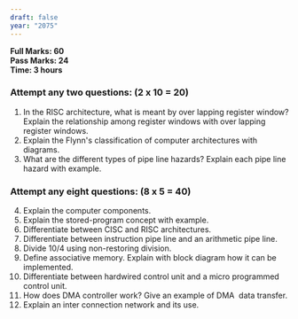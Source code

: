 ```yaml
---
draft: false
year: "2075"
---
```


**Full Marks: 60**\
**Pass Marks: 24**\
**Time: 3 hours**

### Attempt any two questions: (2 x 10 = 20)

1. In the RISC architecture, what is meant by over lapping register window? Explain the relationship
   among register windows with over lapping register windows.
2. Explain the Flynn's classification of computer architectures with diagrams.
3. What are the different types of pipe line hazards? Explain each pipe line hazard with example.

### Attempt any eight questions: (8 x 5 = 40)

4. Explain the computer components.
5. Explain the stored-program concept with example.
6. Differentiate between CISC and RISC architectures.
7. Differentiate between instruction pipe line and an arithmetic pipe line.
8. Divide 10/4 using non-restoring division.
9. Define associative memory. Explain with block diagram how it can be implemented.
10. Differentiate between hardwired control unit and a micro programmed control unit.
11. How does DMA controller work? Give an example of DMA  data transfer.
12. Explain an inter connection network and its use.
